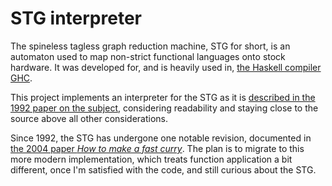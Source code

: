 STG interpreter
===============

The spineless tagless graph reduction machine, STG for short, is an automaton used to map non-strict functional languages onto stock hardware. It was developed for, and is heavily used in, [the Haskell compiler GHC][ghc].

This project implements an interpreter for the STG as it is [described in the 1992 paper on the subject][stg1992], considering readability and staying close to the source above all other considerations.

Since 1992, the STG has undergone one notable revision, documented in [the 2004 paper *How to make a fast curry*][fastcurry]. The plan is to migrate to this more modern implementation, which treats function application a bit different, once I'm satisfied with the code, and still curious about the STG.

[ghc]: https://www.haskell.org/ghc/
[stg1992]: http://research.microsoft.com/apps/pubs/default.aspx?id=67083
[fastcurry]: http://research.microsoft.com/en-us/um/people/simonpj/papers/eval-apply/
